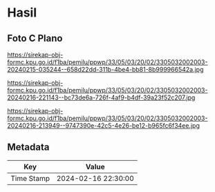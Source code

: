 # Hasil

## Foto C Plano

https://sirekap-obj-formc.kpu.go.id/f1ba/pemilu/ppwp/33/05/03/20/02/3305032002003-20240215-035244--658d22dd-311b-4be4-bb81-8b999966542a.jpg

https://sirekap-obj-formc.kpu.go.id/f1ba/pemilu/ppwp/33/05/03/20/02/3305032002003-20240216-221143--bc73de6a-726f-4af9-b4df-39a23f52c207.jpg

https://sirekap-obj-formc.kpu.go.id/f1ba/pemilu/ppwp/33/05/03/20/02/3305032002003-20240216-213949--9747390e-42c5-4e26-be12-b965fc6f34ee.jpg


## Metadata

| Key        | Value               |
| ---------- | ------------------- |
| Time Stamp | 2024-02-16 22:30:00 |



